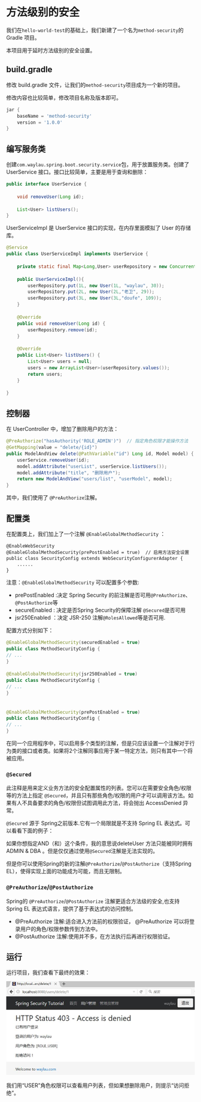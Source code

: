 # 方法级别的安全
 
我们在`hello-world-test`的基础上，我们新建了一个名为`method-security`的  Gradle 项目。

本项目用于延时方法级别的安全设置。


## build.gradle
 
 修改 build.gradle 文件，让我们的`method-security`项目成为一个新的项目。

修改内容也比较简单，修改项目名称及版本即可。

```groovy
jar {
	baseName = 'method-security'
	version = '1.0.0'
}
```
 
## 编写服务类

创建`com.waylau.spring.boot.security.service`包，用于放置服务类。创建了 UserService 接口。接口比较简单，主要是用于查询和删除：

```java
public interface UserService {

	void removeUser(Long id);
	
	List<User> listUsers();
}
```

UserServiceImpl 是 UserService 接口的实现，在内存里面模拟了 User 的存储库。

```java
@Service
public class UserServiceImpl implements UserService {

	private static final Map<Long,User> userRepository = new ConcurrentHashMap<>();
	
	public UserServiceImpl(){
		userRepository.put(1L, new User(1L, "waylau", 30));
		userRepository.put(2L, new User(2L,"老卫", 29));
		userRepository.put(3L, new User(3L,"doufe", 109));
	}
 
	@Override
	public void removeUser(Long id) {
		userRepository.remove(id);
	}
 
	@Override
	public List<User> listUsers() {
		List<User> users = null;
		users = new ArrayList<User>(userRepository.values()); 
		return users;
	}

}
```

## 控制器

在 UserController 中，增加了删除用户的方法：

```java
@PreAuthorize("hasAuthority('ROLE_ADMIN')")  // 指定角色权限才能操作方法
@GetMapping(value = "delete/{id}")
public ModelAndView delete(@PathVariable("id") Long id, Model model) {
	userService.removeUser(id);
	model.addAttribute("userList", userService.listUsers());
	model.addAttribute("title", "删除用户");
	return new ModelAndView("users/list", "userModel", model);
}
```

其中，我们使用了 `@PreAuthorize`注解。

## 配置类

在配置类上，我们加上了一个注解 `@EnableGlobalMethodSecurity` ：

```
@EnableWebSecurity
@EnableGlobalMethodSecurity(prePostEnabled = true)  // 启用方法安全设置
public class SecurityConfig extends WebSecurityConfigurerAdapter {
	......
}
```

注意：`@EnableGlobalMethodSecurity` 可以配置多个参数:

* prePostEnabled :决定 Spring Security 的前注解是否可用`@PreAuthorize`、`@PostAuthorize`等
* secureEnabled : 决定是否Spring Security的保障注解 `@Secured`是否可用
* jsr250Enabled ：决定 JSR-250 注解`@RolesAllowed`等是否可用.
 
配置方式分别如下：

```java
@EnableGlobalMethodSecurity(securedEnabled = true)
public class MethodSecurityConfig {
// ...
}

@EnableGlobalMethodSecurity(jsr250Enabled = true)
public class MethodSecurityConfig {
// ...
}


@EnableGlobalMethodSecurity(prePostEnabled = true)
public class MethodSecurityConfig {
// ...
}
```


在同一个应用程序中，可以启用多个类型的注解，但是只应该设置一个注解对于行为类的接口或者类。如果将2个注解同事应用于某一特定方法，则只有其中一个将被应用。


### `@Secured`

此注释是用来定义业务方法的安全配置属性的列表。您可以在需要安全角色/权限等的方法上指定 `@Secured`，并且只有那些角色/权限的用户才可以调用该方法。如果有人不具备要求的角色/权限但试图调用此方法，将会抛出 AccessDenied 异常。

`@Secured` 源于 Spring之前版本.它有一个局限就是不支持 Spring EL 表达式。可以看看下面的例子：


如果你想指定AND（和）这个条件，我的意思说deleteUser 方法只能被同时拥有ADMIN & DBA 。但是仅仅通过使用`@Secured`注解是无法实现的。

但是你可以使用Spring的新的注解`@PreAuthorize`/`@PostAuthorize`（支持Spring EL），使得实现上面的功能成为可能，而且无限制。

### `@PreAuthorize`/`@PostAuthorize`

Spring的 `@PreAuthorize`/`@PostAuthorize` 注解更适合方法级的安全,也支持Spring EL 表达式语言，提供了基于表达式的访问控制。

* @PreAuthorize 注解:适合进入方法前的权限验证， @PreAuthorize 可以将登录用户的角色/权限参数传到方法中。
* @PostAuthorize 注解:使用并不多，在方法执行后再进行权限验证。 

## 运行

运行项目，我们查看下最终的效果：
 
![](../images/method-security/method-access-denied.jpg)

我们用“USER”角色权限可以查看用户列表，但如果想删除用户，则提示“访问拒绝”。

